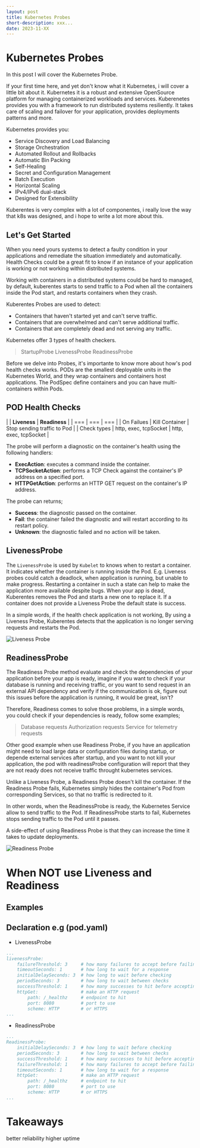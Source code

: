 ```yaml
---
layout: post
title: Kubernetes Probes
short-description: xxx...
date: 2023-11-XX
---
```


# Kubernetes Probes

In this post I will cover the Kubernetes Probe.

If your first time here, and yet don't know what it Kubernetes, i will cover a little bit about it. Kubernetes it is a robust and extensive OpenSource platform for managing containerized workloads and services. Kuberenetes provides you with a framework to run distributed systems resiliently. It takes care of scaling and failover for your application, provides deployments patterns and more.

Kubernetes provides you:

* Service Discovery and Load Balancing
* Storage Orchestration
* Automated Rollout and Rollbacks
* Automatic Bin Packing
* Self-Healing
* Secret and Configuration Management
* Batch Execution
* Horizontal Scaling
* IPv4/IPv6 dual-stack
* Designed for Extensibility

Kuberentes is very complex with a lot of componentes, i really love the way that k8s was designed, and i hope to write a lot more about this. 

## Let's Get Started

When you need yours systems to detect a faulty condition in your applications and remediate the situation immediately and automatically. Health Checks could be a great fit to know if an instance of your application is working or not working within distributed systems.

Working with containers in a distributed systems could be hard to managed, by default, kuberentes starts to send traffic to a Pod when all the containers inside the Pod start, and restarts containers when they crash.

Kuberentes Probes are used to detect:
* Containers that haven't started yet and can't serve traffic.
* Containers that are overwhelmed and can't serve additional traffic.
* Containers that are completely dead and not serving any traffic.

Kubernetes offer 3 types of health checkers.

> StartupProbe
> LivenessProbe
> ReadinessProbe

Before we delve into Probes, it's importante to know more about how's pod health checks works. PODs are the smallest deployable units in the Kubernetes World, and they wrap containers and containers host applications. The PodSpec define containers and you can have multi-containers within Pods.

## POD Health Checks

|              | **Liveness**          | **Readiness**               |
| ===          | ===                   | ===                         |
| On Failues   | Kill Container        | Stop sending traffic to Pod |
| Check types  | http, exec, tcpSocket | http, exec, tcpSocket       |

The probe will perform a diagnostic on the container's health using the following handlers:

* **ExecAction**: executes a command inside the container.
* **TCPSocketAction**: performs a TCP Check against the container's IP address on a specified port.
* **HTTPGetAction**: performs an HTTP GET request on the container's IP address.

The probe can returns; 

* **Success**: the diagnostic passed on the container.
* **Fail**: the container failed the diagnostic and will restart according to its restart policy.
* **Unknown**: the diagnostic failed and no action will be taken.

## LivenessProbe

The `LivenessProbe` is used by `Kubelet` to knows when to restart a container. It indicates whether the container is running inside the Pod. E.g. Liveness probes could catch a deadlock, when application is running, but unable to make progress. Restarting a container in such a state can help to make the application more available despite bugs. When your app is dead, Kuberentes removes the Pod and starts a new one to replace it. If a container does not provide a Liveness Probe the default state is success.

In a simple words, if the health check application is not working, By using a Liveness Probe, Kuberentes detects that the application is no longer serving requests and restarts the Pod.

![Liveness Probe](https://raw.githubusercontent.com/rca0/rca0.github.io/master/_posts/assets/livenessprobe.gif)



## ReadinessProbe

The Readiness Probe method evaluate and check the dependencies of your application before your app is ready, imagine if you want to check if your database is running and receiving traffic, or you want to send request in an external API dependency and verify if the communication is ok, figure out this issues before the application is running, it would be great, isn't?

Therefore, Readiness comes to solve those problems, in a simple words, you could check if your dependencies is ready, follow some examples;

> Database requests
> Authorization requests
> Service for telemetry requests

Other good example when use Readiness Probe, if you have an application might need to load large data or configuration files during startup, or depende external services after startup, and you want to not kill your application, the pod with readinessProbe configuration will report that they are not ready does not receive traffic throught kubernetes services.

Unlike a Liveness Probe, a Readiness Probe doesn't kill the container. If the Readiness Probe fails, Kubernetes simply hides the container's Pod from corresponding Services, so that no traffic is redirected to it.

In other words, when the ReadinessProbe is ready, the Kubernetes Service allow to send traffic to the Pod. If ReadinessProbe starts to fail, Kubernetes stops sending traffic to the Pod until it passes.

A side-effect of using Readiness Probe is that they can increase the time it takes to update deployments.

![Readiness Probe](https://raw.githubusercontent.com/rca0/rca0.github.io/master/_posts/assets/readinessprobe.gif)


# When NOT use Liveness and Readiness



## Examples


## Declaration e.g (pod.yaml)

* LivenessProbe

```yaml
...
livenessProbe: 
    failureThreshold: 3     # how many failures to accept before failing
    timeoutSeconds: 1       # how long to wait for a response
    initialDelaySeconds: 3  # how long to wait before checking
    periodSeconds: 3        # how long to wait between checks
    successThreshold: 1     # how many successes to hit before accepting
    httpGet:                # make an HTTP request
        path: /_healthz     # endpoint to hit
        port: 8080          # port to use
        scheme: HTTP        # or HTTPS
...
```

* ReadinessProbe

```yaml
...
ReadinessProbe:
    initialDelaySeconds: 3  # how long to wait before checking
    periodSeconds: 3        # how long to wait between checks
    successThreshold: 1     # how many successes to hit before accepting
    failureThreshold: 1     # how many failures to accept before failing
    timeoutSeconds: 1       # how long to wait for a response
    httpGet:                # make an HTTP request
        path: /_healthz     # endpoint to hit
        port: 8080          # port to use
        scheme: HTTP        # or HTTPS
...
```

# Takeaways

better reliability 
higher uptime

